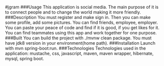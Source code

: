 #jgram
###Usage
This application is social media.
The main purpose of it is to connect people and to change the world making it more friendly. 
###Description
You must register and make sign in. Then you can make some profile, add some pictures. You can find friends, 
employee, employer. You can paste your peace of code and find if it  is good, if you get likes for it.
You can find teammates using this app and work together for one purpose.
###Built
You can build the project with ./mvnw clean package.
You must have jdk8 version in your environment(home path).
###Installation
Launch with mvn spring-boot:run.
###Technologies
Technologies used in the application: mustache, css, javascript, maven, maven wrapper, hibernate, mysql, spring boot.
